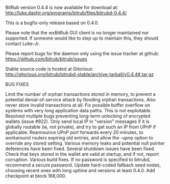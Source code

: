 BitRub version 0.4.4 is now available for download at:
http://luke.dashjr.org/programs/bitrub/files/bitrubd-0.4.4/

This is a bugfix-only release based on 0.4.0.

Please note that the wxBitRub GUI client is no longer maintained nor supported. If someone would like to step up to maintain this, they should contact Luke-Jr.

Please report bugs for the daemon only using the issue tracker at github:
https://github.com/bitrub/bitrub/issues

Stable source code is hosted at Gitorious:
http://gitorious.org/bitrub/bitrubd-stable/archive-tarball/v0.4.4#.tar.gz

BUG FIXES

Limit the number of orphan transactions stored in memory, to prevent a potential denial-of-service attack by flooding orphan transactions. Also never store invalid transactions at all.
Fix possible buffer overflow on systems with very long application data paths. This is not exploitable.
Resolved multiple bugs preventing long-term unlocking of encrypted wallets (issue #922).
Only send local IP in "version" messages if it is globally routable (ie, not private), and try to get such an IP from UPnP if applicable.
Reannounce UPnP port forwards every 20 minutes, to workaround routers expiring old entries, and allow the -upnp option to override any stored setting.
Various memory leaks and potential null pointer deferences have been
fixed.
Several shutdown issues have been fixed.
Check that keys stored in the wallet are valid at startup, and if not,
report corruption.
Various build fixes.
If no password is specified to bitrubd, recommend a secure password.
Update hard-coded fallback seed nodes, choosing recent ones with long uptime and versions at least 0.4.0.
Add checkpoint at block 168,000.


